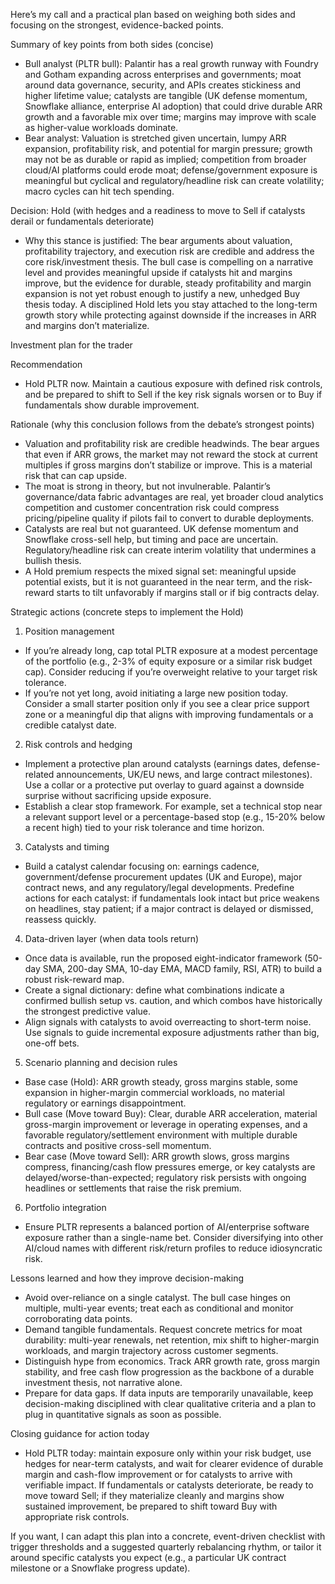 Here’s my call and a practical plan based on weighing both sides and focusing on the strongest, evidence-backed points.

Summary of key points from both sides (concise)
- Bull analyst (PLTR bull): Palantir has a real growth runway with Foundry and Gotham expanding across enterprises and governments; moat around data governance, security, and APIs creates stickiness and higher lifetime value; catalysts are tangible (UK defense momentum, Snowflake alliance, enterprise AI adoption) that could drive durable ARR growth and a favorable mix over time; margins may improve with scale as higher-value workloads dominate.
- Bear analyst: Valuation is stretched given uncertain, lumpy ARR expansion, profitability risk, and potential for margin pressure; growth may not be as durable or rapid as implied; competition from broader cloud/AI platforms could erode moat; defense/government exposure is meaningful but cyclical and regulatory/headline risk can create volatility; macro cycles can hit tech spending.

Decision: Hold (with hedges and a readiness to move to Sell if catalysts derail or fundamentals deteriorate)
- Why this stance is justified: The bear arguments about valuation, profitability trajectory, and execution risk are credible and address the core risk/investment thesis. The bull case is compelling on a narrative level and provides meaningful upside if catalysts hit and margins improve, but the evidence for durable, steady profitability and margin expansion is not yet robust enough to justify a new, unhedged Buy thesis today. A disciplined Hold lets you stay attached to the long-term growth story while protecting against downside if the increases in ARR and margins don’t materialize.

Investment plan for the trader

Recommendation
- Hold PLTR now. Maintain a cautious exposure with defined risk controls, and be prepared to shift to Sell if the key risk signals worsen or to Buy if fundamentals show durable improvement.

Rationale (why this conclusion follows from the debate’s strongest points)
- Valuation and profitability risk are credible headwinds. The bear argues that even if ARR grows, the market may not reward the stock at current multiples if gross margins don’t stabilize or improve. This is a material risk that can cap upside.
- The moat is strong in theory, but not invulnerable. Palantir’s governance/data fabric advantages are real, yet broader cloud analytics competition and customer concentration risk could compress pricing/pipeline quality if pilots fail to convert to durable deployments.
- Catalysts are real but not guaranteed. UK defense momentum and Snowflake cross-sell help, but timing and pace are uncertain. Regulatory/headline risk can create interim volatility that undermines a bullish thesis.
- A Hold premium respects the mixed signal set: meaningful upside potential exists, but it is not guaranteed in the near term, and the risk-reward starts to tilt unfavorably if margins stall or if big contracts delay.

Strategic actions (concrete steps to implement the Hold)
1) Position management
- If you’re already long, cap total PLTR exposure at a modest percentage of the portfolio (e.g., 2-3% of equity exposure or a similar risk budget cap). Consider reducing if you’re overweight relative to your target risk tolerance.
- If you’re not yet long, avoid initiating a large new position today. Consider a small starter position only if you see a clear price support zone or a meaningful dip that aligns with improving fundamentals or a credible catalyst date.

2) Risk controls and hedging
- Implement a protective plan around catalysts (earnings dates, defense-related announcements, UK/EU news, and large contract milestones). Use a collar or a protective put overlay to guard against a downside surprise without sacrificing upside exposure.
- Establish a clear stop framework. For example, set a technical stop near a relevant support level or a percentage-based stop (e.g., 15-20% below a recent high) tied to your risk tolerance and time horizon.

3) Catalysts and timing
- Build a catalyst calendar focusing on: earnings cadence, government/defense procurement updates (UK and Europe), major contract news, and any regulatory/legal developments. Predefine actions for each catalyst: if fundamentals look intact but price weakens on headlines, stay patient; if a major contract is delayed or dismissed, reassess quickly.

4) Data-driven layer (when data tools return)
- Once data is available, run the proposed eight-indicator framework (50-day SMA, 200-day SMA, 10-day EMA, MACD family, RSI, ATR) to build a robust risk-reward map.
- Create a signal dictionary: define what combinations indicate a confirmed bullish setup vs. caution, and which combos have historically the strongest predictive value.
- Align signals with catalysts to avoid overreacting to short-term noise. Use signals to guide incremental exposure adjustments rather than big, one-off bets.

5) Scenario planning and decision rules
- Base case (Hold): ARR growth steady, gross margins stable, some expansion in higher-margin commercial workloads, no material regulatory or earnings disappointment.
- Bull case (Move toward Buy): Clear, durable ARR acceleration, material gross-margin improvement or leverage in operating expenses, and a favorable regulatory/settlement environment with multiple durable contracts and positive cross-sell momentum.
- Bear case (Move toward Sell): ARR growth slows, gross margins compress, financing/cash flow pressures emerge, or key catalysts are delayed/worse-than-expected; regulatory risk persists with ongoing headlines or settlements that raise the risk premium.

6) Portfolio integration
- Ensure PLTR represents a balanced portion of AI/enterprise software exposure rather than a single-name bet. Consider diversifying into other AI/cloud names with different risk/return profiles to reduce idiosyncratic risk.

Lessons learned and how they improve decision-making
- Avoid over-reliance on a single catalyst. The bull case hinges on multiple, multi-year events; treat each as conditional and monitor corroborating data points.
- Demand tangible fundamentals. Request concrete metrics for moat durability: multi-year renewals, net retention, mix shift to higher-margin workloads, and margin trajectory across customer segments.
- Distinguish hype from economics. Track ARR growth rate, gross margin stability, and free cash flow progression as the backbone of a durable investment thesis, not narrative alone.
- Prepare for data gaps. If data inputs are temporarily unavailable, keep decision-making disciplined with clear qualitative criteria and a plan to plug in quantitative signals as soon as possible.

Closing guidance for action today
- Hold PLTR today: maintain exposure only within your risk budget, use hedges for near-term catalysts, and wait for clearer evidence of durable margin and cash-flow improvement or for catalysts to arrive with verifiable impact. If fundamentals or catalysts deteriorate, be ready to move toward Sell; if they materialize cleanly and margins show sustained improvement, be prepared to shift toward Buy with appropriate risk controls.

If you want, I can adapt this plan into a concrete, event-driven checklist with trigger thresholds and a suggested quarterly rebalancing rhythm, or tailor it around specific catalysts you expect (e.g., a particular UK contract milestone or a Snowflake progress update).